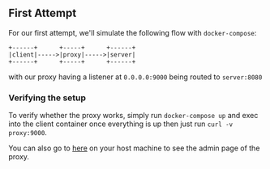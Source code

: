 ## First Attempt

For our first attempt, we'll simulate the following flow with `docker-compose`:

```
+------+      +-----+      +------+
|client|----->|proxy|----->|server|
+------+      +-----+      +------+
```

with our proxy having a listener at `0.0.0.0:9000` being routed to `server:8080`

### Verifying the setup

To verify whether the proxy works, simply run `docker-compose up` and exec into the client container once everything is up then just run `curl -v proxy:9000`.


You can also go to [here](http://localhost:8001/) on your host machine to see the admin page of the proxy.
